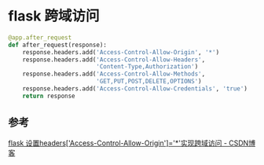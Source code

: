 # flask 跨域访问

```python
@app.after_request
def after_request(response):
    response.headers.add('Access-Control-Allow-Origin', '*')
    response.headers.add('Access-Control-Allow-Headers',
                         'Content-Type,Authorization')
    response.headers.add('Access-Control-Allow-Methods',
                         'GET,PUT,POST,DELETE,OPTIONS')
    response.headers.add('Access-Control-Allow-Credentials', 'true')
    return response

```

## 参考
[flask 设置headers['Access-Control-Allow-Origin']='*'实现跨域访问 - CSDN博客](https://blog.csdn.net/lovebyz/article/details/52584551)
